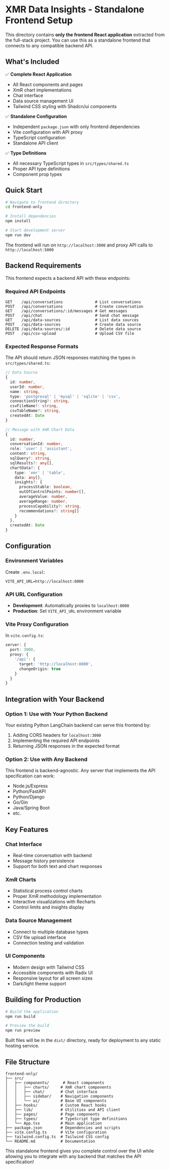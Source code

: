 # XMR Data Insights - Standalone Frontend Setup

This directory contains **only the frontend React application** extracted from the full-stack project. You can use this as a standalone frontend that connects to any compatible backend API.

## What's Included

✅ **Complete React Application**
- All React components and pages
- XmR chart implementations
- Chat interface
- Data source management UI
- Tailwind CSS styling with Shadcn/ui components

✅ **Standalone Configuration**
- Independent `package.json` with only frontend dependencies
- Vite configuration with API proxy
- TypeScript configuration
- Standalone API client

✅ **Type Definitions**
- All necessary TypeScript types in `src/types/shared.ts`
- Proper API type definitions
- Component prop types

## Quick Start

```bash
# Navigate to frontend directory
cd frontend-only

# Install dependencies
npm install

# Start development server
npm run dev
```

The frontend will run on `http://localhost:3000` and proxy API calls to `http://localhost:5000`

## Backend Requirements

This frontend expects a backend API with these endpoints:

### Required API Endpoints
```
GET    /api/conversations              # List conversations
POST   /api/conversations              # Create conversation
GET    /api/conversations/:id/messages # Get messages
POST   /api/chat                       # Send chat message
GET    /api/data-sources               # List data sources
POST   /api/data-sources               # Create data source
DELETE /api/data-sources/:id           # Delete data source
POST   /api/csv-upload                 # Upload CSV file
```

### Expected Response Formats
The API should return JSON responses matching the types in `src/types/shared.ts`:

```typescript
// Data Source
{
  id: number,
  userId: number,
  name: string,
  type: 'postgresql' | 'mysql' | 'sqlite' | 'csv',
  connectionString?: string,
  csvFileName?: string,
  csvTableName?: string,
  createdAt: Date
}

// Message with XmR Chart Data
{
  id: number,
  conversationId: number,
  role: 'user' | 'assistant',
  content: string,
  sqlQuery?: string,
  sqlResults?: any[],
  chartData?: {
    type: 'xmr' | 'table',
    data: any[],
    insights?: {
      processStable: boolean,
      outOfControlPoints: number[],
      averageValue: number,
      averageRange: number,
      processCapability?: string,
      recommendations?: string[]
    }
  },
  createdAt: Date
}
```

## Configuration

### Environment Variables
Create `.env.local`:
```env
VITE_API_URL=http://localhost:8000
```

### API URL Configuration
- **Development**: Automatically proxies to `localhost:8000`
- **Production**: Set `VITE_API_URL` environment variable

### Vite Proxy Configuration
In `vite.config.ts`:
```typescript
server: {
  port: 3000,
  proxy: {
    '/api': {
      target: 'http://localhost:8000',
      changeOrigin: true
    }
  }
}
```

## Integration with Your Backend

### Option 1: Use with Your Python Backend
Your existing Python LangChain backend can serve this frontend by:
1. Adding CORS headers for `localhost:3000`
2. Implementing the required API endpoints
3. Returning JSON responses in the expected format

### Option 2: Use with Any Backend
This frontend is backend-agnostic. Any server that implements the API specification can work:
- Node.js/Express
- Python/FastAPI
- Python/Django
- Go/Gin
- Java/Spring Boot
- etc.

## Key Features

### Chat Interface
- Real-time conversation with backend
- Message history persistence
- Support for both text and chart responses

### XmR Charts
- Statistical process control charts
- Proper XmR methodology implementation
- Interactive visualizations with Recharts
- Control limits and insights display

### Data Source Management
- Connect to multiple database types
- CSV file upload interface
- Connection testing and validation

### UI Components
- Modern design with Tailwind CSS
- Accessible components with Radix UI
- Responsive layout for all screen sizes
- Dark/light theme support

## Building for Production

```bash
# Build the application
npm run build

# Preview the build
npm run preview
```

Built files will be in the `dist/` directory, ready for deployment to any static hosting service.

## File Structure

```
frontend-only/
├── src/
│   ├── components/      # React components
│   │   ├── charts/     # XmR chart components
│   │   ├── chat/       # Chat interface
│   │   ├── sidebar/    # Navigation components
│   │   └── ui/         # Base UI components
│   ├── hooks/          # Custom React hooks
│   ├── lib/            # Utilities and API client
│   ├── pages/          # Page components
│   ├── types/          # TypeScript type definitions
│   └── App.tsx         # Main application
├── package.json        # Dependencies and scripts
├── vite.config.ts      # Vite configuration
├── tailwind.config.ts  # Tailwind CSS config
└── README.md           # Documentation
```

This standalone frontend gives you complete control over the UI while allowing you to integrate with any backend that matches the API specification!
